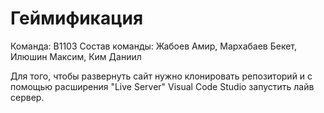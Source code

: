 # Геймификация
Команда: B1103
Состав команды: Жабоев Амир, Мархабаев Бекет, Илюшин Максим, Ким Даниил

Для того, чтобы развернуть сайт нужно клонировать репозиторий и с помощью расширения "Live Server" Visual Code Studio запустить лайв сервер.
 

